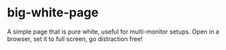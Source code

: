 # big-white-page
A simple page that is pure white, useful for multi-monitor setups. Open in a browser, set it to full screen, go distraction free! 
